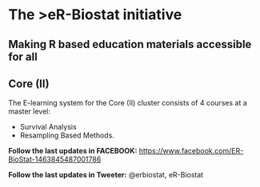 # The >eR-Biostat initiative
## Making R based education materials accessible for all
## Core (II)
The E-learning system for the Core (II)  cluster consists of 4 courses at a master level:
* Survival Analysis 
* Resampling Based Methods.

**Follow the last updates in FACEBOOK:** https://www.facebook.com/ER-BioStat-1463845487001786

**Follow the last updates in Tweeter:** @erbiostat, eR-Biostat

